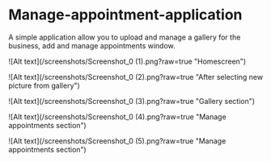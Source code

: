 # Manage-appointment-application
A simple application allow you to upload and manage a gallery for the business, add and manage appointments window.  

![Alt text](/screenshots/Screenshot_0 (1).png?raw=true "Homescreen")

![Alt text](/screenshots/Screenshot_0 (2).png?raw=true "After selecting new picture from gallery")

![Alt text](/screenshots/Screenshot_0 (3).png?raw=true "Gallery section")

![Alt text](/screenshots/Screenshot_0 (4).png?raw=true "Manage appointments section")

![Alt text](/screenshots/Screenshot_0 (5).png?raw=true "Manage appointments section")
